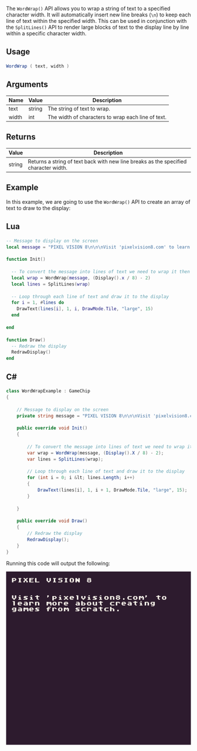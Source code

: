 The `WordWrap()` API allows you to wrap a string of text to a specified character width. It will automatically insert new line breaks (`\n`) to keep each line of text within the specified width. This can be used in conjunction with the `SplitLines()` API to render large blocks of text to the display line by line within a specific character width.

## Usage

```csharp
WordWrap ( text, width )
```

## Arguments

| Name  | Value  | Description                                         |
|-------|--------|-----------------------------------------------------|
| text  | string | The string of text to wrap\.                        |
| width | int    | The width of characters to wrap each line of text\. |

## Returns

| Value  | Description                                                                           |
|--------|---------------------------------------------------------------------------------------|
| string | Returns a string of text back with new line breaks as the specified character width\. |

## Example

In this example, we are going to use the `WordWrap()` API to create an array of text to draw to the display:



## Lua

```lua
-- Message to display on the screen
local message = "PIXEL VISION 8\n\n\nVisit 'pixelvision8.com' to learn more about creating games from scratch."

function Init()

  -- To convert the message into lines of text we need to wrap it then split it
  local wrap = WordWrap(message, (Display().x / 8) - 2)
  local lines = SplitLines(wrap)

  -- Loop through each line of text and draw it to the display
  for i = 1, #lines do
    DrawText(lines[i], 1, i, DrawMode.Tile, "large", 15)
  end

end

function Draw()
  -- Redraw the display
  RedrawDisplay()
end
```



## C#

```csharp
class WordWrapExample : GameChip
{

    // Message to display on the screen
    private string message = "PIXEL VISION 8\n\n\nVisit 'pixelvision8.com' to learn more about creating games from scratch.";

    public override void Init()
    {

        // To convert the message into lines of text we need to wrap it then split it
        var wrap = WordWrap(message, (Display().X / 8) - 2);
        var lines = SplitLines(wrap);

        // Loop through each line of text and draw it to the display
        for (int i = 0; i &lt; lines.Length; i++)
        {
            DrawText(lines[i], 1, i + 1, DrawMode.Tile, "large", 15);
        }

    }

    public override void Draw()
    {
        // Redraw the display
        RedrawDisplay();
    }
}
```



Running this code will output the following:

![image alt text](images/WordWrapOutput_image_0.png)


